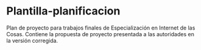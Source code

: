 # Plantilla-planificacion
Plan de proyecto para trabajos finales de Especialización en Internet de las Cosas.
Contiene la propuesta de proyecto presentada a las autoridades en la versión corregida.